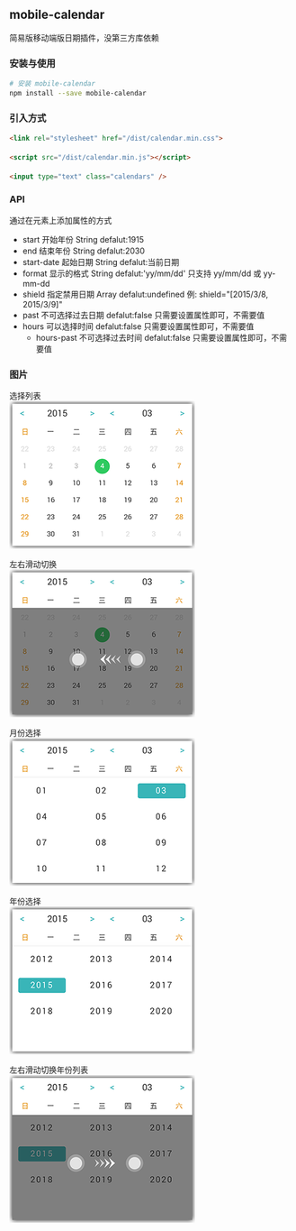 ## mobile-calendar 
简易版移动端版日期插件，没第三方库依赖

### 安装与使用

```bash
# 安装 mobile-calendar
npm install --save mobile-calendar
```

### 引入方式

```html
<link rel="stylesheet" href="/dist/calendar.min.css">

<script src="/dist/calendar.min.js"></script>

<input type="text" class="calendars" />
```   

### API
通过在元素上添加属性的方式

* start 开始年份 String defalut:1915
* end   结束年份 String defalut:2030
* start-date 起始日期 String defalut:当前日期
* format 显示的格式 String defalut:'yy/mm/dd' 只支持 yy/mm/dd 或 yy-mm-dd
* shield 指定禁用日期 Array defalut:undefined 例: shield="[2015/3/8, 2015/3/9]"
* past  不可选择过去日期 defalut:false 只需要设置属性即可，不需要值
* hours 可以选择时间 defalut:false 只需要设置属性即可，不需要值
   * hours-past 不可选择过去时间 defalut:false 只需要设置属性即可，不需要值

### 图片

选择列表  
![选择列表](src/assets/images/4.png '选择列表')

左右滑动切换    
![左右滑动切换](src/assets/images/4-1.png '左右滑动切换')

月份选择    
![月份选择](src/assets/images/1.png '月份选择')

年份选择    
![年份选择](src/assets/images/2.png '年份选择')

左右滑动切换年份列表    
![左右滑动切换年份列表](src/assets/images/2-1.png '左右滑动切换年份列表')
